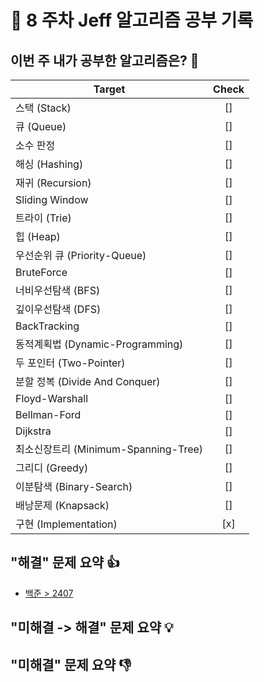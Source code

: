 <!-- README 양식 -->

# 📝 8 주차 Jeff 알고리즘 공부 기록 

## 이번 주 내가 공부한 알고리즘은? 🎯

<!--
- 도전 항목은 여러개 선택해도 좋습니다.! (되도록 한가지 권장.!)
- 선택한 항목 Check 란을 [x] 로 바꿔주세요.
- 다음 사이트에서 해당 주제에 대한 문제를 바로 찾을 수 있습니다.
    - https://www.acmicpc.net/problem/tags
 -->

Target                               | Check |
-------------------------------------| :----: |
스택 (Stack)                          |  []   |
큐 (Queue)                            |  []   |
소수 판정                               |  []   |
해싱 (Hashing)                         |  []   |
재귀 	(Recursion)                     |  []   |
Sliding Window                        |  []   |
트라이 (Trie)                           |  []   |
힙 (Heap)                              |  []   |
우선순위 큐 (Priority-Queue)             |  []   |
BruteForce                            |  []   |
너비우선탐색 (BFS)                        |  []   |
깊이우선탐색 (DFS)                        |  []   |
BackTracking                           |  []   |
동적계획법 (Dynamic-Programming)          |  []   |
두 포인터 (Two-Pointer)                   |  []   |
분할 정복 (Divide And Conquer)            |  []   |
Floyd-Warshall                          |  []   |
Bellman-Ford                            |  []   |
Dijkstra                                |  []   |
최소신장트리 (Minimum-Spanning-Tree)       |  []   |
그리디 (Greedy)                          |  []   |
이분탐색 (Binary-Search)                  |  []   |
배낭문제 (Knapsack)                       |  []   |
구현 (Implementation)                    |  [x]   |


## "해결" 문제 요약 👍

<!--
이번 주 ( = cycle ) 내에 자기 힘으로 해결한 문제에 대해 이곳 주석 아래 적어주세요.!

다음과 같이 작성해주세요.!!

ex)
  - [문제이름](문제링크)
  - [문제이름](문제링크)
  - [문제이름](문제링크)
 -->
 - [백준 > 2407](https://www.acmicpc.net/problem/2407)


 

## "미해결 -> 해결" 문제 요약 💡
<!-- 
이전 주차에 풀지 못해던 문제를 다시 도전했다면 이곳 주석 아래 적어주세요.!

다음과 같이 적어주세요.!!

ex)
  - [문제이름](문제링크)
  - [문제이름](문제링크)
  - [문제이름](문제링크)
 -->



 

## "미해결" 문제 요약 👎
<!--
이번 주 ( = cycle ) 안에 도저히 해결을 못했다면 이곳 주석 아래 적어주세요.!

다음과 같이 작성해주세요.!!

ex)
  - [문제이름](문제링크)
  - [문제이름](문제링크)
  - [문제이름](문제링크)
 -->



 
